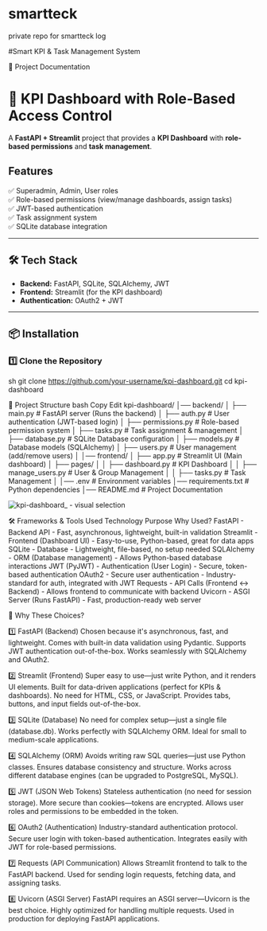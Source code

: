 # smartteck
private repo for smartteck log

#Smart KPI & Task Management System

📁 Project Documentation

# 🚀 KPI Dashboard with Role-Based Access Control

A **FastAPI + Streamlit** project that provides a **KPI Dashboard** with **role-based permissions** and **task management**.

## Features
✅ Superadmin, Admin, User roles  
✅ Role-based permissions (view/manage dashboards, assign tasks)  
✅ JWT-based authentication  
✅ Task assignment system  
✅ SQLite database integration  

---

## 🛠 Tech Stack
- **Backend:** FastAPI, SQLite, SQLAlchemy, JWT
- **Frontend:** Streamlit (for the KPI dashboard)
- **Authentication:** OAuth2 + JWT

---

## 📦 Installation

### 1️⃣ Clone the Repository
sh
git clone https://github.com/your-username/kpi-dashboard.git
cd kpi-dashboard


📁 Project Structure
bash
Copy
Edit
kpi-dashboard/
│── backend/
│   ├── main.py           # FastAPI server (Runs the backend)
│   ├── auth.py           # User authentication (JWT-based login)
│   ├── permissions.py    # Role-based permission system
│   ├── tasks.py          # Task assignment & management
│   ├── database.py       # SQLite Database configuration
│   ├── models.py         # Database models (SQLAlchemy)
│   ├── users.py          # User management (add/remove users)
│
│── frontend/
│   ├── app.py            # Streamlit UI (Main dashboard)
│   ├── pages/
│   │   ├── dashboard.py  # KPI Dashboard
│   │   ├── manage_users.py  # User & Group Management
│   │   ├── tasks.py      # Task Management
│
│── .env                  # Environment variables
│── requirements.txt      # Python dependencies
│── README.md             # Project Documentation


![kpi-dashboard_ - visual selection](https://github.com/user-attachments/assets/bd07231c-bd54-4e55-9952-adbb59446e12)


🛠 Frameworks & Tools Used
Technology	Purpose	Why Used?
FastAPI	- Backend API	- Fast, asynchronous, lightweight, built-in validation
Streamlit	- Frontend (Dashboard UI)	- Easy-to-use, Python-based, great for data apps
SQLite	- Database	- Lightweight, file-based, no setup needed
SQLAlchemy	- ORM (Database management)	- Allows Python-based database interactions
JWT (PyJWT)	- Authentication (User Login)	- Secure, token-based authentication
OAuth2	- Secure user authentication	- Industry-standard for auth, integrated with JWT
Requests	- API Calls (Frontend ↔ Backend) -	Allows frontend to communicate with backend
Uvicorn	- ASGI Server (Runs FastAPI) -	Fast, production-ready web server


📌 Why These Choices?

1️⃣ FastAPI (Backend)
Chosen because it's asynchronous, fast, and lightweight.
Comes with built-in data validation using Pydantic.
Supports JWT authentication out-of-the-box.
Works seamlessly with SQLAlchemy and OAuth2.

2️⃣ Streamlit (Frontend)
Super easy to use—just write Python, and it renders UI elements.
Built for data-driven applications (perfect for KPIs & dashboards).
No need for HTML, CSS, or JavaScript.
Provides tabs, buttons, and input fields out-of-the-box.

3️⃣ SQLite (Database)
No need for complex setup—just a single file (database.db).
Works perfectly with SQLAlchemy ORM.
Ideal for small to medium-scale applications.

4️⃣ SQLAlchemy (ORM)
Avoids writing raw SQL queries—just use Python classes.
Ensures database consistency and structure.
Works across different database engines (can be upgraded to PostgreSQL, MySQL).

5️⃣ JWT (JSON Web Tokens)
Stateless authentication (no need for session storage).
More secure than cookies—tokens are encrypted.
Allows user roles and permissions to be embedded in the token.

6️⃣ OAuth2 (Authentication)
Industry-standard authentication protocol.
Secure user login with token-based authentication.
Integrates easily with JWT for role-based permissions.

7️⃣ Requests (API Communication)
Allows Streamlit frontend to talk to the FastAPI backend.
Used for sending login requests, fetching data, and assigning tasks.

8️⃣ Uvicorn (ASGI Server)
FastAPI requires an ASGI server—Uvicorn is the best choice.
Highly optimized for handling multiple requests.
Used in production for deploying FastAPI applications.
